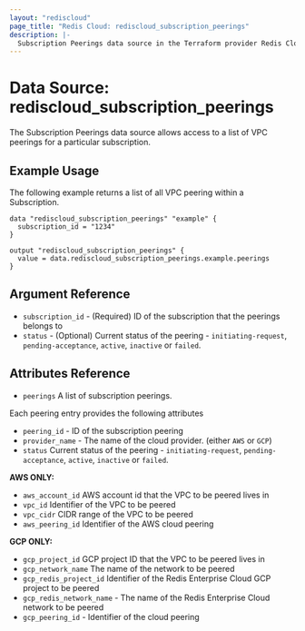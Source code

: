 ```yaml
---
layout: "rediscloud"
page_title: "Redis Cloud: rediscloud_subscription_peerings"
description: |-
  Subscription Peerings data source in the Terraform provider Redis Cloud.
---
```



# Data Source: rediscloud_subscription_peerings

The Subscription Peerings data source allows access to a list of VPC peerings for a particular subscription.

## Example Usage

The following example returns a list of all VPC peering within a Subscription.

```hcl-terraform
data "rediscloud_subscription_peerings" "example" {
  subscription_id = "1234"
}

output "rediscloud_subscription_peerings" {
  value = data.rediscloud_subscription_peerings.example.peerings
}
```

## Argument Reference

* `subscription_id` - (Required) ID of the subscription that the peerings belongs to
* `status` - (Optional) Current status of the peering - `initiating-request`, `pending-acceptance`, `active`, `inactive` or `failed`.

## Attributes Reference

* `peerings` A list of subscription peerings.

Each peering entry provides the following attributes

* `peering_id` - ID of the subscription peering
* `provider_name` - The name of the cloud provider. (either `AWS` or `GCP`)
* `status` Current status of the peering - `initiating-request`, `pending-acceptance`, `active`, `inactive` or `failed`.

**AWS ONLY:**

* `aws_account_id` AWS account id that the VPC to be peered lives in
* `vpc_id` Identifier of the VPC to be peered
* `vpc_cidr` CIDR range of the VPC to be peered
* `aws_peering_id` Identifier of the AWS cloud peering

**GCP ONLY:**
* `gcp_project_id` GCP project ID that the VPC to be peered lives in
* `gcp_network_name` The name of the network to be peered
* `gcp_redis_project_id` Identifier of the Redis Enterprise Cloud GCP project to be peered
* `gcp_redis_network_name` - The name of the Redis Enterprise Cloud network to be peered
* `gcp_peering_id` - Identifier of the cloud peering
